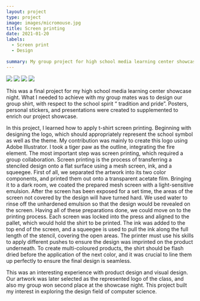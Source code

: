 ```yaml
---
layout: project
type: project
image: images/micromouse.jpg
title: Screen printing
date: 2021-01-20
labels:
  - Screen print
  - Design
  
summary: My group project for high school media learning center showcase.
---
```


<div class="ui small rounded images">
  <img class="ui image" src="../printing-1.jpg">
  <img class="ui image" src="../images/micromouse-robot-2.jpg">
  <img class="ui image" src="../images/micromouse.jpg">
  <img class="ui image" src="../images/micromouse-circuit.png">
</div>

This was a final project for my high school media learning center showcase night. What I needed to achieve with my group mates was to design our group shirt, with respect to the school spirit  “ tradition and pride”. Posters, personal stickers, and presentations were created to supplemented to enrich our project showcase.  

In this project, I learned how to apply t-shirt screen printing. Beginning with designing the logo, which should appropriately represent the school symbol as well as the theme. My contribution was mainly to create this logo using Adobe Illustrator. I took a tiger paw as the outline,  integrating the fire element. The most important step was screen printing, which required a group collaboration. 
Screen printing is the process of transferring a stenciled design onto a flat surface using a mesh screen, ink, and a squeegee. First of all, we separated the artwork into its two color components, and printed them out onto a transparent acetate film. Bringing it to a dark room, we coated the prepared mesh screen with a light-sensitive emulsion. After the screen has been exposed for a set time, the areas of the screen not covered by the design will have turned hard. We used water to rinse off the unhardened emulsion so that the design would be revealed on the screen. Having all of these preparations done, we could move on to the printing process. Each screen was locked into the press and aligned to the pallet, which would hold the shirt to be printed. The ink was added to the top end of the screen, and a squeegee is used to pull the ink along the full length of the stencil, covering the open areas. The printer must use his skills to apply different pushes to ensure the design was imprinted on the product underneath. To create multi-coloured products, the shirt should be flash dried before the application of the next color, and it was crucial to line them up perfectly to ensure the final design is seamless. 

This was an interesting experience with product design and visual design. Our artwork was later selected as the represented logo of the class, and also my group won second place at the showcase night. This project built my interest in exploring the design field of computer science.






